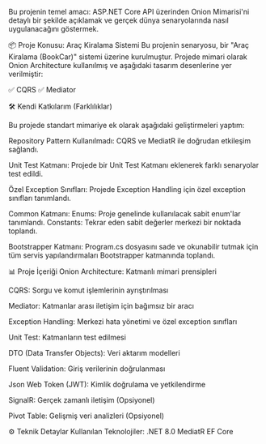 Bu projenin temel amacı: ASP.NET Core API üzerinden Onion Mimarisi'ni detaylı bir şekilde açıklamak ve gerçek dünya senaryolarında nasıl uygulanacağını göstermek.

📦 Proje Konusu: Araç Kiralama Sistemi
Bu projenin senaryosu, bir "Araç Kiralama (BookCar)" sistemi üzerine kurulmuştur. Projede mimari olarak Onion Architecture kullanılmış ve aşağıdaki tasarım desenlerine yer verilmiştir:

✅ CQRS
✅ Mediator

🛠️ Kendi Katkılarım (Farklılıklar)

Bu projede standart mimariye ek olarak aşağıdaki geliştirmeleri yaptım:

Repository Pattern Kullanılmadı: CQRS ve MediatR ile doğrudan etkileşim sağlandı.

Unit Test Katmanı: Projede bir Unit Test Katmanı eklenerek farklı senaryolar test edildi.

Özel Exception Sınıfları: Projede Exception Handling için özel exception sınıfları tanımlandı.

Common Katmanı:
Enums: Proje genelinde kullanılacak sabit enum'lar tanımlandı.
Constants: Tekrar eden sabit değerler merkezi bir noktada toplandı.

Bootstrapper Katmanı:
Program.cs dosyasını sade ve okunabilir tutmak için tüm servis yapılandırmaları Bootstrapper katmanında toplandı.

📊 Proje İçeriği
Onion Architecture: Katmanlı mimari prensipleri

CQRS: Sorgu ve komut işlemlerinin ayrıştırılması

Mediator: Katmanlar arası iletişim için bağımsız bir aracı

Exception Handling: Merkezi hata yönetimi ve özel exception sınıfları

Unit Test: Katmanların test edilmesi

DTO (Data Transfer Objects): Veri aktarım modelleri

Fluent Validation: Giriş verilerinin doğrulanması

Json Web Token (JWT): Kimlik doğrulama ve yetkilendirme

SignalR: Gerçek zamanlı iletişim (Opsiyonel)

Pivot Table: Gelişmiş veri analizleri (Opsiyonel)

⚙️ Teknik Detaylar
Kullanılan Teknolojiler:
.NET 8.0
MediatR
EF Core
